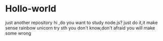 # Hollo-world
just another repository
hi ,do you want to study node.js?
just do it,it make sense
rainbow unicorn
try sth you don't know,don't afraid  you will make some wrong
